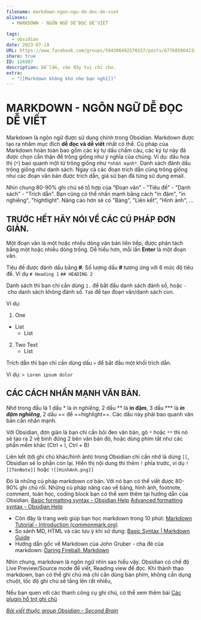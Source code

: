```yaml
---
filename: markdown-ngon-ngu-de-doc-de-viet
aliases:
  - MARKDOWN - NGÔN NGỮ DỄ ĐỌC DỄ VIẾT

tags:
  - obsidian
date: 2023-07-19
URL: https://www.facebook.com/groups/594306492570157/posts/677685864232219/
share: true
ID: 126987
description: Dễ lắm, vào đây tui chỉ cho.
extra:
  - "[[Markdown không khó như bạn nghĩ]]"
---
```

# MARKDOWN - NGÔN NGỮ DỄ ĐỌC DỄ VIẾT

Markdown là ngôn ngữ được sử dụng chính trong Obsidian. Markdown được tạo ra nhằm mục đích **dễ đọc và dễ viết** nhất có thể. Cú pháp của Markdown hoàn toàn bao gồm các ký tự dấu chấm câu, các ký tự này đã được chọn cẩn thận để trông giống như ý nghĩa của chúng. Ví dụ: dấu hoa thị (`*`) bao quanh một từ trông giống như `*nhấn mạnh*`. Danh sách đánh dấu trông giống như danh sách. Ngay cả các đoạn trích dẫn cũng trông giống như các đoạn văn bản được trích dẫn, giả sử bạn đã từng sử dụng email.

Nhìn chung 80-90% ghi chú sẽ tổ hợp của "Đoạn văn" - "Tiêu đề" - "Danh sách" - "Trích dẫn". Bạn cũng có thể nhấn mạnh bằng cách "in đậm", "in nghiêng", "hightlight". Nâng cao hơn sẽ có "Bảng", "Liên kết", "Hình ảnh", ...

## TRƯỚC HẾT HÃY NÓI VỀ CÁC CÚ PHÁP ĐƠN GIẢN.

Một đoạn văn là một hoặc nhiều dòng văn bản liên tiếp, được phân tách bằng một hoặc nhiều dòng trống. Dễ hiểu hơn, mỗi lần **Enter** là một đoạn văn.

Tiêu đề được đánh dấu bằng **#**. Số lượng dấu **#** tương ứng với 6 mức độ tiêu đề. Ví dụ
`# Heading 1`
`## HEADING 2`

Danh sách thì bạn chỉ cần dùng `1.` để bắt đầu danh sách đánh số, hoặc `-` cho danh sách không đánh số. `Tab` để tạo đoạn văn/danh sách con.

Ví dụ:

1. One
- List
	- List
2. Two
	Text
	- List

Trích dẫn thì bạn chỉ cần dùng dấu `>` để bắt đầu một khối trích dẫn.

Ví dụ: `> Loren ipsum dolor`

## CÁC CÁCH NHẤN MẠNH VĂN BẢN.

Nhớ trong đầu là 1 dấu * là *in nghiêng*, 2 dấu ** là **in đậm**, 3 dấu *** là ***in đậm nghiêng***, 2 dấu == để ==highlight==. Các dấu này phải bao quanh văn bản cần nhấn mạnh.

Với Obsidian, đơn giản là bạn chỉ cần bôi đen văn bản, gõ `*` hoặc `**` thì nó sẽ tạo ra 2 vệ binh đứng 2 bên văn bản đó, hoặc dùng phím tắt như các phần mềm khác (Ctrl + I, Ctrl + B)

Liên kết (tới ghi chú khác/hình ảnh) trong Obsidian chỉ cần nhớ là dùng `[[`, Obsidian sẽ lo phần còn lại. Hiển thị nội dung thì thêm `!` phía trước, ví dụ `![[TenNote]]` hoặc `![[HinhAnh.png]]`

Đó là những cú pháp markdown cơ bản. Với nó bạn có thể viết được 80-90% ghi chú rồi. Những cú pháp nâng cao về bảng, hình ảnh, footnote, comment, toán học, coding block bạn có thể xem thêm tại hướng dẫn của Obsidian.
[Basic formatting syntax - Obsidian Help](https://help.obsidian.md/Editing+and+formatting/Basic+formatting+syntax)
[Advanced formatting syntax - Obsidian Help](https://help.obsidian.md/Editing+and+formatting/Advanced+formatting+syntax)


- Còn đây là trang web giúp bạn học markdown trong 10 phút: [Markdown Tutorial - Introduction (commonmark.org)](https://commonmark.org/help/tutorial/index.html)
- So sánh MD, HTML và các lưu ý khi sử dụng: [Basic Syntax | Markdown Guide](https://www.markdownguide.org/basic-syntax/)
- Hướng dẫn gốc về Markdown của John Gruber - cha đẻ của markdown: [Daring Fireball: Markdown](https://daringfireball.net/projects/markdown/)

Nhìn chung, markdown là ngôn ngữ nhìn sao hiểu vậy. Obsidian có chế độ Live Preview/Source mode để viết, Reading view để đọc. Khi thành thạo markdown, bạn có thể ghi chú mà chỉ cần dùng bàn phím, không cần dụng chuột, tốc độ ghi chú sẽ tăng lên rất nhiều,

Nếu bạn quen với các thanh công cụ ghi chú, có thể xem thêm bài [Các plugin hỗ trợ ghi chú](https://www.facebook.com/groups/594306492570157/posts/659594299374709)

*[Bài viết thuộc group Obsidian - Second Brain](https://www.facebook.com/groups/594306492570157/posts/677685864232219/)*